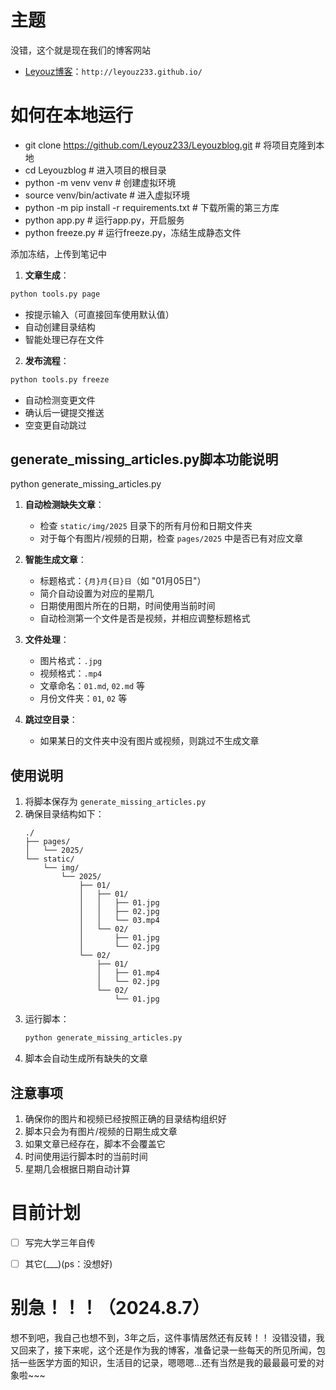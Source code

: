 主题
===
没错，这个就是现在我们的博客网站

+ [Leyouz博客](http://leyouz233.github.io/)：`http://leyouz233.github.io/`

如何在本地运行
===
+ git clone https://github.com/Leyouz233/Leyouzblog.git # 将项目克隆到本地
+ cd Leyouzblog # 进入项目的根目录
+ python -m venv venv # 创建虚拟环境
+ source venv/bin/activate # 进入虚拟环境
+ python -m pip install -r requirements.txt # 下载所需的第三方库
+ python app.py # 运行app.py，开启服务
+ python freeze.py # 运行freeze.py，冻结生成静态文件

添加冻结，上传到笔记中
1. **文章生成**：
```bash
python tools.py page
```
- 按提示输入（可直接回车使用默认值）
- 自动创建目录结构
- 智能处理已存在文件

2. **发布流程**：
```bash
python tools.py freeze
```
- 自动检测变更文件
- 确认后一键提交推送
- 空变更自动跳过

## generate_missing_articles.py脚本功能说明

python generate_missing_articles.py

1. **自动检测缺失文章**：
   - 检查 `static/img/2025` 目录下的所有月份和日期文件夹
   - 对于每个有图片/视频的日期，检查 `pages/2025` 中是否已有对应文章

2. **智能生成文章**：
   - 标题格式：`{月}月{日}日`（如 "01月05日"）
   - 简介自动设置为对应的星期几
   - 日期使用图片所在的日期，时间使用当前时间
   - 自动检测第一个文件是否是视频，并相应调整标题格式

3. **文件处理**：
   - 图片格式：`.jpg`
   - 视频格式：`.mp4`
   - 文章命名：`01.md`, `02.md` 等
   - 月份文件夹：`01`, `02` 等

4. **跳过空目录**：
   - 如果某日的文件夹中没有图片或视频，则跳过不生成文章

## 使用说明

1. 将脚本保存为 `generate_missing_articles.py`
2. 确保目录结构如下：
   ```
   ./
   ├── pages/
   │   └── 2025/
   └── static/
       └── img/
           └── 2025/
               ├── 01/
               │   ├── 01/
               │   │   ├── 01.jpg
               │   │   ├── 02.jpg
               │   │   └── 03.mp4
               │   └── 02/
               │       ├── 01.jpg
               │       └── 02.jpg
               └── 02/
                   ├── 01/
                   │   ├── 01.mp4
                   │   └── 02.jpg
                   └── 02/
                       └── 01.jpg
   ```
3. 运行脚本：
   ```bash
   python generate_missing_articles.py
   ```
4. 脚本会自动生成所有缺失的文章

## 注意事项

1. 确保你的图片和视频已经按照正确的目录结构组织好
2. 脚本只会为有图片/视频的日期生成文章
3. 如果文章已经存在，脚本不会覆盖它
4. 时间使用运行脚本时的当前时间
5. 星期几会根据日期自动计算

目前计划
===
- [ ] 写完大学三年自传

- [ ] 其它(\_\_\_)(ps：没想好)

别急！！！（2024.8.7）
===
想不到吧，我自己也想不到，3年之后，这件事情居然还有反转！！
没错没错，我又回来了，接下来呢，这个还是作为我的博客，准备记录一些每天的所见所闻，包括一些医学方面的知识，生活目的记录，嗯嗯嗯...还有当然是我的最最最可爱的对象啦~~~

